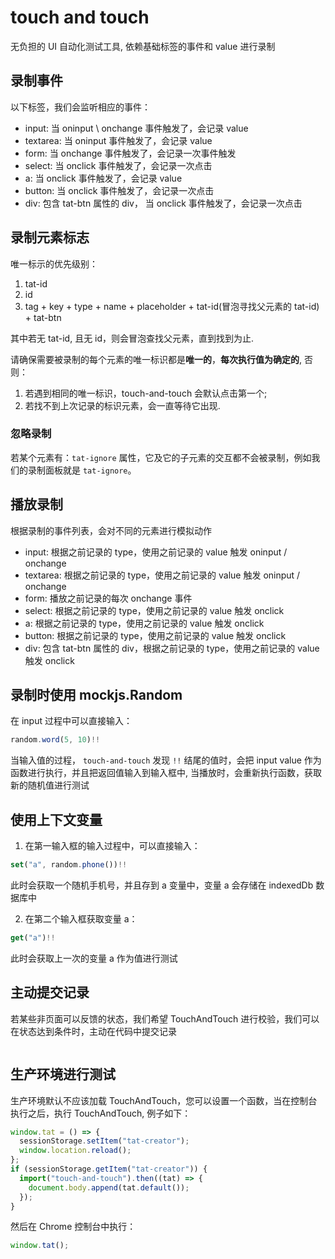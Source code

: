 # touch and touch

无负担的 UI 自动化测试工具, 依赖基础标签的事件和 value 进行录制

## 录制事件

以下标签，我们会监听相应的事件：

- input: 当 oninput \ onchange 事件触发了，会记录 value
- textarea: 当 oninput 事件触发了，会记录 value
- form: 当 onchange 事件触发了，会记录一次事件触发
- select: 当 onclick 事件触发了，会记录一次点击
- a: 当 onclick 事件触发了，会记录 value
- button: 当 onclick 事件触发了，会记录一次点击
- div: 包含 tat-btn 属性的 div， 当 onclick 事件触发了，会记录一次点击

## 录制元素标志

唯一标示的优先级别：

1. tat-id
2. id
3. tag + key + type + name + placeholder + tat-id(冒泡寻找父元素的 tat-id) + tat-btn

其中若无 tat-id, 且无 id，则会冒泡查找父元素，直到找到为止.

请确保需要被录制的每个元素的唯一标识都是**唯一的**，**每次执行值为确定的**, 否则：

1. 若遇到相同的唯一标识，touch-and-touch 会默认点击第一个;
2. 若找不到上次记录的标识元素，会一直等待它出现.

### 忽略录制

若某个元素有：`tat-ignore` 属性，它及它的子元素的交互都不会被录制，例如我们的录制面板就是 `tat-ignore`。

## 播放录制

根据录制的事件列表，会对不同的元素进行模拟动作

- input: 根据之前记录的 type，使用之前记录的 value 触发 oninput / onchange
- textarea: 根据之前记录的 type，使用之前记录的 value 触发 oninput / onchange
- form: 播放之前记录的每次 onchange 事件
- select: 根据之前记录的 type，使用之前记录的 value 触发 onclick
- a: 根据之前记录的 type，使用之前记录的 value 触发 onclick
- button: 根据之前记录的 type，使用之前记录的 value 触发 onclick
- div: 包含 tat-btn 属性的 div，根据之前记录的 type，使用之前记录的 value 触发 onclick

## 录制时使用 mockjs.Random

在 input 过程中可以直接输入：

```js
random.word(5, 10)!!
```

当输入值的过程， `touch-and-touch` 发现 `!!` 结尾的值时，会把 input value 作为函数进行执行，并且把返回值输入到输入框中, 当播放时，会重新执行函数，获取新的随机值进行测试

## 使用上下文变量

1. 在第一输入框的输入过程中，可以直接输入：

```js
set("a", random.phone())!!
```

此时会获取一个随机手机号，并且存到 a 变量中，变量 a 会存储在 indexedDb 数据库中

2. 在第二个输入框获取变量 a：

```js
get("a")!!
```

此时会获取上一次的变量 a 作为值进行测试

## 主动提交记录

若某些非页面可以反馈的状态，我们希望 TouchAndTouch 进行校验，我们可以在状态达到条件时，主动在代码中提交记录

```js

```

## 生产环境进行测试

生产环境默认不应该加载 TouchAndTouch，您可以设置一个函数，当在控制台执行之后，执行 TouchAndTouch, 例子如下：

```ts
window.tat = () => {
  sessionStorage.setItem("tat-creator");
  window.location.reload();
};
if (sessionStorage.getItem("tat-creator")) {
  import("touch-and-touch").then((tat) => {
    document.body.append(tat.default());
  });
}
```

然后在 Chrome 控制台中执行：

```js
window.tat();
```
